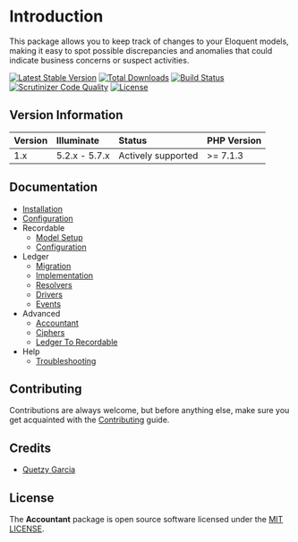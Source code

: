 # Introduction
This package allows you to keep track of changes to your Eloquent models, making it easy to spot possible discrepancies and anomalies that could indicate business concerns or suspect activities.

[![Latest Stable Version](https://poser.pugx.org/altek/accountant/v/stable)](https://packagist.org/packages/altek/accountant) [![Total Downloads](https://poser.pugx.org/altek/accountant/downloads)](https://packagist.org/packages/altek/accountant) [![Build Status](https://scrutinizer-ci.com/gl/altek/altek/accountant/badges/build.png?b=master&s=d57e0f845b51b5c122f6b8d3069e607316df3feb)](https://scrutinizer-ci.com/gl/altek/altek/accountant/build-status/master) [![Scrutinizer Code Quality](https://scrutinizer-ci.com/gl/altek/altek/accountant/badges/quality-score.png?b=master&s=b863b32db2dc1674d15d7c9396db46a4139db09e)](https://scrutinizer-ci.com/gl/altek/altek/accountant/?branch=master) [![License](https://poser.pugx.org/altek/accountant/license)](https://packagist.org/packages/altek/accountant)

## Version Information
 Version   | Illuminate    | Status             | PHP Version
:----------|:--------------|:-------------------|:------------
 1.x       | 5.2.x - 5.7.x | Actively supported | >= 7.1.3

## Documentation
* [Installation](docs/installation.md)
* [Configuration](docs/configuration.md)
* Recordable
  * [Model Setup](docs/recordable-model-setup.md)
  * [Configuration](docs/recordable-configuration.md)
* Ledger
  * [Migration](docs/ledger-migration.md)
  * [Implementation](docs/ledger-implementation.md)
  * [Resolvers](docs/ledger-resolvers.md)
  * [Drivers](docs/ledger-drivers.md)
  * [Events](docs/ledger-events.md)
* Advanced
  * [Accountant](docs/accountant.md)
  * [Ciphers](docs/ciphers.md)
  * [Ledger To Recordable](docs/ledger-to-recordable.md)
* Help
  * [Troubleshooting](docs/troubleshooting.md)

## Contributing
Contributions are always welcome, but before anything else, make sure you get acquainted with the [Contributing](docs/contributing.md) guide.

## Credits
- [Quetzy Garcia](https://gitlab.com/quetzyg)

## License
The **Accountant** package is open source software licensed under the [MIT LICENSE](LICENSE.md).
